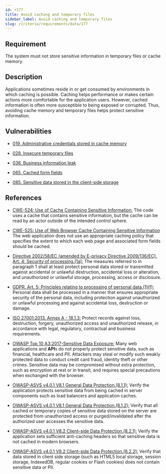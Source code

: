 ```yaml
---
id: r177
title: Avoid caching and temporary files
sidebar_label: Avoid caching and temporary files
slug: /criteria/requirements/data/177
---
```


## Requirement

The system must not store sensitive information
in temporary files or cache memory.

## Description

Applications sometimes reside in
or get consumed by environments
in which caching is possible.
Caching helps performance
or makes certain actions more comfortable
for the application users.
However,
cached information is often
more susceptible to being exposed
or corrupted.
Thus,
avoiding cache memory
and temporary files
helps protect sensitive information.

## Vulnerabilities

- [019. Administrative credentials stored in cache memory](/criteria/vulnerabilities/119)

- [028. Insecure temporary files](/criteria/vulnerabilities/028)

- [038. Business information leak](/criteria/vulnerabilities/038)

- [065. Cached form fields](/criteria/vulnerabilities/065)

- [085. Sensitive data stored in the client-side storage](/criteria/vulnerabilities/085)

## References

- [CWE-524: Use of Cache Containing Sensitive Information:](https://cwe.mitre.org/data/definitions/524.html)
The code uses a cache
that contains sensitive information,
but the cache can be read
by an actor outside
of the intended control sphere.

- [CWE-525: Use of Web Browser Cache Containing Sensitive Information](https://cwe.mitre.org/data/definitions/525.html)
The web application does not use
an appropriate caching policy
that specifies the extent
to which each web page
and associated form fields
should be cached.

- [Directive 2002/58/EC (amended by E-privacy Directive 2009/136/EC). Art. 4: Security of processing.(1a):](https://eur-lex.europa.eu/legal-content/EN/TXT/PDF/?uri=CELEX:02002L0058-20091219)
The measures referred to in paragraph 1
shall at least protect personal data
stored or transmitted
against accidental
or unlawful destruction,
accidental loss or alteration,
and unauthorized
or unlawful storage,
processing, access
or disclosure.

- [GDPR. Art. 5: Principles relating to processing of personal data.(1)(f):](https://gdpr-info.eu/art-5-gdpr/)
Personal data
shall be processed in a manner
that ensures appropriate security
of the personal data,
including protection against unauthorized
or unlawful processing
and against accidental loss,
destruction or damage.

- [ISO 27001:2013. Annex A - 18.1.3:](https://www.iso.org/obp/ui/#iso:std:54534:en)
Protect records against loss,
destruction, forgery,
unauthorized access and
unauthorized release,
in accordance with legal,
regulatory, contractual
and business requirements.

- [OWASP Top 10 A3:2017-Sensitive Data Exposure:](https://owasp.org/www-project-top-ten/OWASP_Top_Ten_2017/Top_10-2017_A3-Sensitive_Data_Exposure)
Many web applications and **API**s
do not properly protect sensitive data,
such as financial,
healthcare and *PII*.
Attackers may steal
or modify such weakly protected data
to conduct credit card fraud,
identity theft or other crimes.
Sensitive data may be compromised
without extra protection,
such as encryption at rest or in transit,
and requires special precautions
when exchanged with the browser.

- [OWASP-ASVS v4.0.1 V8.1 General Data Protection.(8.1.1):](https://owasp.org/www-pdf-archive/OWASP_Application_Security_Verification_Standard_4.0-en.pdf)
Verify the application protects
sensitive data from being cached
in server components
such as load balancers and application caches.

- [OWASP-ASVS v4.0.1 V8.1 General Data Protection.(8.1.2):](https://owasp.org/www-pdf-archive/OWASP_Application_Security_Verification_Standard_4.0-en.pdf)
Verify that all cached
or temporary copies
of sensitive data stored on the server
are protected from unauthorized access
or purged/invalidated
after the authorized user accesses
the sensitive data.

- [OWASP-ASVS v4.0.1 V8.2 Client-side Data Protection.(8.2.1):](https://owasp.org/www-pdf-archive/OWASP_Application_Security_Verification_Standard_4.0-en.pdf)
Verify the application sets
sufficient anti-caching headers
so that sensitive data
is not cached in modern browsers.

- [OWASP-ASVS v4.0.1 V8.2 Client-side Data Protection.(8.2.2):](https://owasp.org/www-pdf-archive/OWASP_Application_Security_Verification_Standard_4.0-en.pdf)
Verify that data stored
in client side storage (such as HTML5 local storage,
session storage, IndexedDB,
regular cookies or Flash cookies)
does not contain sensitive data or PII.
